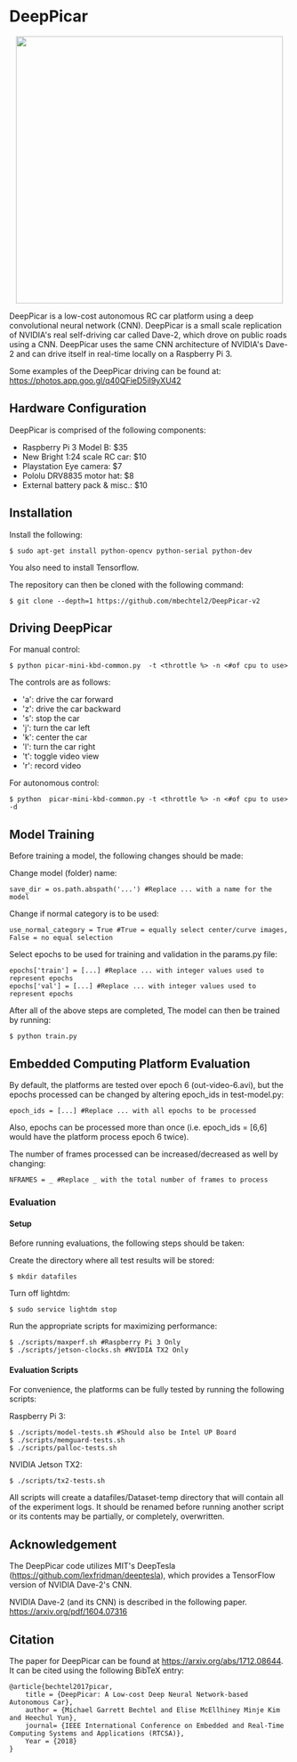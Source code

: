 # DeepPicar

<p align="center"><img src="https://github.com/mbechtel2/DeepPicar-v2/blob/master/images/DeepPicar_platform.jpg" width="480" height="480"/></p>

DeepPicar is a low-cost autonomous RC car platform using a deep
convolutional neural network (CNN). DeepPicar is a small scale replication
of NVIDIA's real self-driving car called Dave-2, which drove on public
roads using a CNN. DeepPicar uses the same CNN architecture of NVIDIA's
Dave-2 and can drive itself in real-time locally on a Raspberry Pi 3.

Some examples of the DeepPicar driving can be found at: https://photos.app.goo.gl/q40QFieD5iI9yXU42

## Hardware Configuration
DeepPicar is comprised of the following components:

* Raspberry Pi 3 Model B: $35
* New Bright 1:24 scale RC car: $10
* Playstation Eye camera: $7
* Pololu DRV8835 motor hat: $8
* External battery pack & misc.: $10

## Installation

Install the following:

	$ sudo apt-get install python-opencv python-serial python-dev

You also need to install Tensorflow.

The repository can then be cloned with the following command:

	$ git clone --depth=1 https://github.com/mbechtel2/DeepPicar-v2


## Driving DeepPicar
For manual control:

	$ python picar-mini-kbd-common.py  -t <throttle %> -n <#of cpu to use>

The controls are as follows:
* 'a': drive the car forward
* 'z': drive the car backward
* 's': stop the car
* 'j': turn the car left
* 'k': center the car
* 'l': turn the car right
* 't': toggle video view
* 'r': record video

For autonomous control:

	$ python  picar-mini-kbd-common.py -t <throttle %> -n <#of cpu to use> -d

## Model Training
Before training a model, the following changes should be made:

Change model (folder) name:

	save_dir = os.path.abspath('...') #Replace ... with a name for the model

Change if normal category is to be used:

	use_normal_category = True #True = equally select center/curve images, False = no equal selection

Select epochs to be used for training and validation in the params.py file:

	epochs['train'] = [...] #Replace ... with integer values used to represent epochs  
	epochs['val'] = [...] #Replace ... with integer values used to represent epochs

After all of the above steps are completed, The model can then be trained
by running:

	$ python train.py

## Embedded Computing Platform Evaluation
By default, the platforms are tested over epoch 6 (out-video-6.avi), but
the epochs processed can be changed by altering epoch_ids in test-model.py:

	epoch_ids = [...] #Replace ... with all epochs to be processed

Also, epochs can be processed more than once (i.e. epoch_ids = [6,6] would
have the platform process epoch 6 twice).

The number of frames processed can be increased/decreased as well by
changing:

	NFRAMES = _ #Replace _ with the total number of frames to process

### Evaluation

#### Setup

Before running evaluations, the following steps should be taken:

Create the directory where all test results will be stored:

	$ mkdir datafiles

Turn off lightdm:

	$ sudo service lightdm stop

Run the appropriate scripts for maximizing performance:

	$ ./scripts/maxperf.sh #Raspberry Pi 3 Only
	$ ./scripts/jetson-clocks.sh #NVIDIA TX2 Only

#### Evaluation Scripts

For convenience, the platforms can be fully tested by running the following
scripts:

Raspberry Pi 3:

	$ ./scripts/model-tests.sh #Should also be Intel UP Board
	$ ./scripts/memguard-tests.sh
	$ ./scripts/palloc-tests.sh

NVIDIA Jetson TX2:

	$ ./scripts/tx2-tests.sh

All scripts will create a datafiles/Dataset-temp directory that will contain all of the experiment logs. It should be renamed before running another script or its contents may be partially, or completely, overwritten.

## Acknowledgement
The DeepPicar code utilizes MIT's DeepTesla (https://github.com/lexfridman/deeptesla), which provides a TensorFlow version of NVIDIA Dave-2's CNN.

NVIDIA Dave-2 (and its CNN) is described in the following paper.
https://arxiv.org/pdf/1604.07316

## Citation
The paper for DeepPicar can be found at https://arxiv.org/abs/1712.08644. It can be cited using the following BibTeX entry:

	@article{bechtel2017picar,
		title = {DeepPicar: A Low-cost Deep Neural Network-based Autonomous Car},    
		author = {Michael Garrett Bechtel and Elise McEllhiney Minje Kim and Heechul Yun},
		journal= {IEEE International Conference on Embedded and Real-Time Computing Systems and Applications (RTCSA)},
		Year = {2018}
	}
